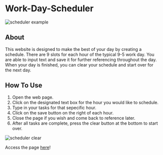 # Work-Day-Scheduler

![scheduler example](https://user-images.githubusercontent.com/82430185/125522749-c8b77a5a-0c1d-44b6-84cf-e26a9bfb89bc.PNG)

## About
This website is designed to make the best of your day by creating a schedule. There are 9 slots for each hour of the typical 9-5 work day. You are able to input text and save it for further referencing throughout the day. When your day is finished, you can clear your schedule and start over for the next day.

## How To Use
1. Open the web page.
2. Click on the designated text box for the hour you would like to schedule.
3. Type in your tasks for that sepecific hour.
4. Click on the save button on the right of each hour.
5. Close the page if you wish and come back to reference later.
6. After all tasks are complete, press the clear button at the bottom to start over.

![scheduler clear](https://user-images.githubusercontent.com/82430185/125522721-e23df440-9db7-4db2-8024-703f05302e9b.PNG)

Access the page [here](https://kirafaye99.github.io/Work-Day-Scheduler/)!
